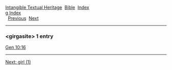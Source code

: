 [Intangible Textual Heritage](../../index)  [Bible](../index) 
[Index](index)   
[g Index](_g_)  
  [Previous](c04771)  [Next](c04773) 

------------------------------------------------------------------------

### &lt;girgasite&gt; 1 entry

[Gen 10:16](../kjv/gen010.htm#016)  

------------------------------------------------------------------------

[Next: girl (1)](c04773)
